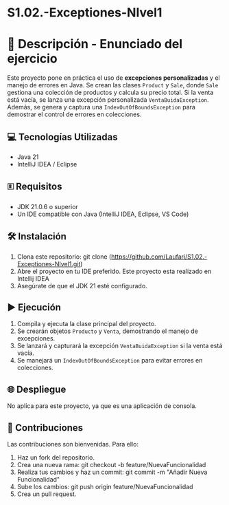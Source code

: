 ﻿# S1.02.-Exceptiones-NIvel1
 # 📄 Descripción - Enunciado del ejercicio

Este proyecto pone en práctica el uso de **excepciones personalizadas** y el manejo de errores en Java.
Se crean las clases `Product` y `Sale`, donde `Sale` gestiona una colección de productos y calcula su precio total. 
Si la venta está vacía, se lanza una excepción personalizada `VentaBuidaException`.
Además, se genera y captura una `IndexOutOfBoundsException` para demostrar el control de errores en colecciones.

## 💻 Tecnologías Utilizadas
- Java 21
- IntelliJ IDEA / Eclipse

## 🗉️ Requisitos
- JDK 21.0.6 o superior
- Un IDE compatible con Java (IntelliJ IDEA, Eclipse, VS Code)

## 🛠️ Instalación
1. Clona este repositorio:
   git clone (https://github.com/Laufari/S1.02.-Exceptiones-NIvel1.git)
2. Abre el proyecto en tu IDE preferido. Este proyecto esta realizado en Intellij IDEA
3. Asegúrate de que el JDK 21 esté configurado.

## ▶️ Ejecución
1. Compila y ejecuta la clase principal del proyecto.
2. Se crearán objetos `Producto` y `Venta`, demostrando el manejo de excepciones.
3. Se lanzará y capturará la excepción `VentaBuidaException` si la venta está vacía.
4. Se manejará un `IndexOutOfBoundsException` para evitar errores en colecciones.

## 🌐 Despliegue
No aplica para este proyecto, ya que es una aplicación de consola.

## 🤝 Contribuciones
Las contribuciones son bienvenidas. Para ello:
1. Haz un fork del repositorio.
2. Crea una nueva rama:
   git checkout -b feature/NuevaFuncionalidad
3. Realiza tus cambios y haz un commit:
   git commit -m "Añadir Nueva Funcionalidad"
4. Sube los cambios:
   git push origin feature/NuevaFuncionalidad
5. Crea un pull request.


